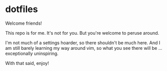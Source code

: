# dotfiles
Welcome friends!

This repo is for me. It's not for you. But you're welcome to peruse around.

I'm not much of a settings hoarder, so there shouldn't be much here. And I am still barely learning my way around vim, so what you see there will be ... exceptionally uninspiring.

With that said, enjoy!

